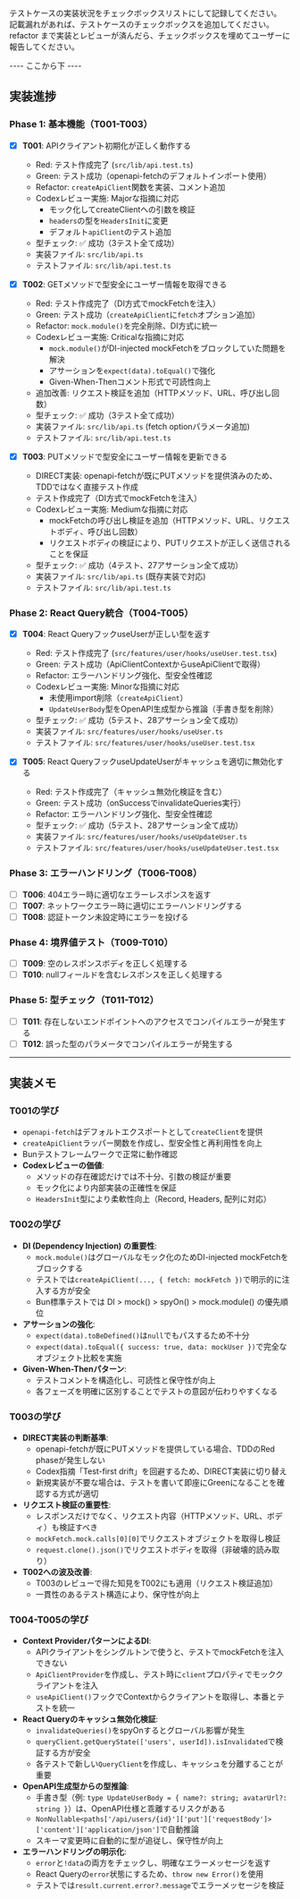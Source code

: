テストケースの実装状況をチェックボックスリストにして記録してください。
記載漏れがあれば、テストケースのチェックボックスを追加してください。
refactor まで実装とレビューが済んだら、チェックボックスを埋めてユーザーに報告してください。

---- ここから下 ----

## 実装進捗

### Phase 1: 基本機能（T001-T003）

- [x] **T001**: APIクライアント初期化が正しく動作する
  - Red: テスト作成完了 (`src/lib/api.test.ts`)
  - Green: テスト成功（openapi-fetchのデフォルトインポート使用）
  - Refactor: `createApiClient`関数を実装、コメント追加
  - Codexレビュー実施: Majorな指摘に対応
    - モック化してcreateClientへの引数を検証
    - `headers`の型を`HeadersInit`に変更
    - デフォルト`apiClient`のテスト追加
  - 型チェック: ✅ 成功（3テスト全て成功）
  - 実装ファイル: `src/lib/api.ts`
  - テストファイル: `src/lib/api.test.ts`

- [x] **T002**: GETメソッドで型安全にユーザー情報を取得できる
  - Red: テスト作成完了（DI方式でmockFetchを注入）
  - Green: テスト成功（`createApiClient`に`fetch`オプション追加）
  - Refactor: `mock.module()`を完全削除、DI方式に統一
  - Codexレビュー実施: Criticalな指摘に対応
    - `mock.module()`がDI-injected mockFetchをブロックしていた問題を解決
    - アサーションを`expect(data).toEqual()`で強化
    - Given-When-Thenコメント形式で可読性向上
  - 追加改善: リクエスト検証を追加（HTTPメソッド、URL、呼び出し回数）
  - 型チェック: ✅ 成功（3テスト全て成功）
  - 実装ファイル: `src/lib/api.ts` (fetch optionパラメータ追加)
  - テストファイル: `src/lib/api.test.ts`
- [x] **T003**: PUTメソッドで型安全にユーザー情報を更新できる
  - DIRECT実装: openapi-fetchが既にPUTメソッドを提供済みのため、TDDではなく直接テスト作成
  - テスト作成完了（DI方式でmockFetchを注入）
  - Codexレビュー実施: Mediumな指摘に対応
    - mockFetchの呼び出し検証を追加（HTTPメソッド、URL、リクエストボディ、呼び出し回数）
    - リクエストボディの検証により、PUTリクエストが正しく送信されることを保証
  - 型チェック: ✅ 成功（4テスト、27アサーション全て成功）
  - 実装ファイル: `src/lib/api.ts` (既存実装で対応)
  - テストファイル: `src/lib/api.test.ts`

### Phase 2: React Query統合（T004-T005）

- [x] **T004**: React QueryフックuseUserが正しい型を返す
  - Red: テスト作成完了 (`src/features/user/hooks/useUser.test.tsx`)
  - Green: テスト成功（ApiClientContextからuseApiClientで取得）
  - Refactor: エラーハンドリング強化、型安全性確認
  - Codexレビュー実施: Minorな指摘に対応
    - 未使用import削除（`createApiClient`）
    - `UpdateUserBody`型をOpenAPI生成型から推論（手書き型を削除）
  - 型チェック: ✅ 成功（5テスト、28アサーション全て成功）
  - 実装ファイル: `src/features/user/hooks/useUser.ts`
  - テストファイル: `src/features/user/hooks/useUser.test.tsx`

- [x] **T005**: React QueryフックuseUpdateUserがキャッシュを適切に無効化する
  - Red: テスト作成完了（キャッシュ無効化検証を含む）
  - Green: テスト成功（onSuccessでinvalidateQueries実行）
  - Refactor: エラーハンドリング強化、型安全性確認
  - 型チェック: ✅ 成功（5テスト、28アサーション全て成功）
  - 実装ファイル: `src/features/user/hooks/useUpdateUser.ts`
  - テストファイル: `src/features/user/hooks/useUpdateUser.test.tsx`

### Phase 3: エラーハンドリング（T006-T008）

- [ ] **T006**: 404エラー時に適切なエラーレスポンスを返す
- [ ] **T007**: ネットワークエラー時に適切にエラーハンドリングする
- [ ] **T008**: 認証トークン未設定時にエラーを投げる

### Phase 4: 境界値テスト（T009-T010）

- [ ] **T009**: 空のレスポンスボディを正しく処理する
- [ ] **T010**: nullフィールドを含むレスポンスを正しく処理する

### Phase 5: 型チェック（T011-T012）

- [ ] **T011**: 存在しないエンドポイントへのアクセスでコンパイルエラーが発生する
- [ ] **T012**: 誤った型のパラメータでコンパイルエラーが発生する

---

## 実装メモ

### T001の学び
- `openapi-fetch`はデフォルトエクスポートとして`createClient`を提供
- `createApiClient`ラッパー関数を作成し、型安全性と再利用性を向上
- Bunテストフレームワークで正常に動作確認
- **Codexレビューの価値**:
  - メソッドの存在確認だけでは不十分、引数の検証が重要
  - モック化により内部実装の正確性を保証
  - `HeadersInit`型により柔軟性向上（Record, Headers, 配列に対応）

### T002の学び
- **DI (Dependency Injection) の重要性**:
  - `mock.module()`はグローバルなモック化のためDI-injected mockFetchをブロックする
  - テストでは`createApiClient(..., { fetch: mockFetch })`で明示的に注入する方が安全
  - Bun標準テストでは DI > mock() > spyOn() > mock.module() の優先順位
- **アサーションの強化**:
  - `expect(data).toBeDefined()`は`null`でもパスするため不十分
  - `expect(data).toEqual({ success: true, data: mockUser })`で完全なオブジェクト比較を実施
- **Given-When-Thenパターン**:
  - テストコメントを構造化し、可読性と保守性が向上
  - 各フェーズを明確に区別することでテストの意図が伝わりやすくなる

### T003の学び
- **DIRECT実装の判断基準**:
  - openapi-fetchが既にPUTメソッドを提供している場合、TDDのRed phaseが発生しない
  - Codex指摘「Test-first drift」を回避するため、DIRECT実装に切り替え
  - 新規実装が不要な場合は、テストを書いて即座にGreenになることを確認する方式が適切
- **リクエスト検証の重要性**:
  - レスポンスだけでなく、リクエスト内容（HTTPメソッド、URL、ボディ）も検証すべき
  - `mockFetch.mock.calls[0][0]`でリクエストオブジェクトを取得し検証
  - `request.clone().json()`でリクエストボディを取得（非破壊的読み取り）
- **T002への波及改善**:
  - T003のレビューで得た知見をT002にも適用（リクエスト検証追加）
  - 一貫性のあるテスト構造により、保守性が向上

### T004-T005の学び
- **Context ProviderパターンによるDI**:
  - APIクライアントをシングルトンで使うと、テストでmockFetchを注入できない
  - `ApiClientProvider`を作成し、テスト時に`client`プロパティでモッククライアントを注入
  - `useApiClient()`フックでContextからクライアントを取得し、本番とテストを統一
- **React Queryのキャッシュ無効化検証**:
  - `invalidateQueries()`をspyOnするとグローバル影響が発生
  - `queryClient.getQueryState(['users', userId]).isInvalidated`で検証する方が安全
  - 各テストで新しい`QueryClient`を作成し、キャッシュを分離することが重要
- **OpenAPI生成型からの型推論**:
  - 手書き型（例: `type UpdateUserBody = { name?: string; avatarUrl?: string }`）は、OpenAPI仕様と乖離するリスクがある
  - `NonNullable<paths['/api/users/{id}']['put']['requestBody']>['content']['application/json']`で自動推論
  - スキーマ変更時に自動的に型が追従し、保守性が向上
- **エラーハンドリングの明示化**:
  - `error`と`!data`の両方をチェックし、明確なエラーメッセージを返す
  - React Queryの`error`状態にするため、`throw new Error()`を使用
  - テストでは`result.current.error?.message`でエラーメッセージを検証


